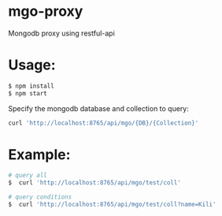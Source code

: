 # mgo-proxy
Mongodb proxy using restful-api

# Usage:

```bash
$ npm install
$ npm start
```

Specify the mongodb database and collection to query:

```bash
curl 'http://localhost:8765/api/mgo/{DB}/{Collection}'
```

# Example:

```bash
# query all
$  curl 'http://localhost:8765/api/mgo/test/coll'

# query conditions
$  curl 'http://localhost:8765/api/mgo/test/coll?name=Kili'
```
